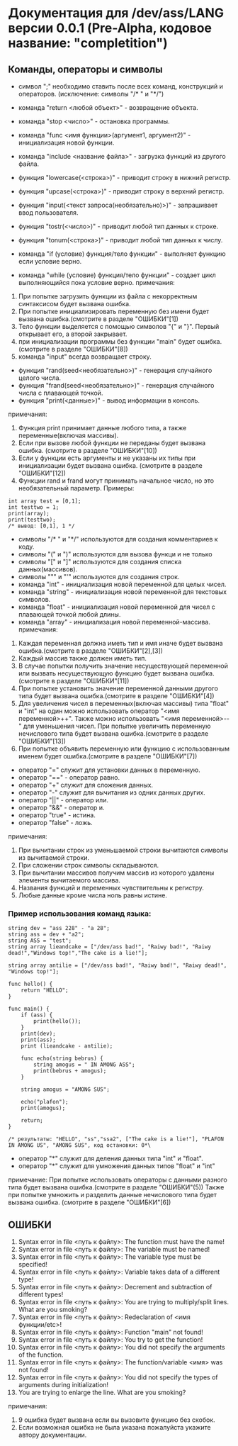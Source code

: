 # Документация для /dev/ass/LANG версии 0.0.1 (Pre-Alpha, кодовое название: "completition")
## Команды, операторы и символы
- символ ";" необходимо ставить после всех команд, конструкций и операторов. (исключение: символы "/* \" и "\*/")

- команда "return <любой объект>" - возвращение объекта.
- команда "stop <число>" - остановка программы.
- команда "func <имя функции>(аргумент1, аргумент2)" - инициализация новой функции.
- команда "include <название файла>" - загрузка функций из другого файла.
- функция "lowercase(<строка>)" - приводит строку в нижний регистр.
- функция "upcase(<строка>)" - приводит строку в верхний регистр.
- функция "input(<текст запроса(необязательно)>)" - запрашивает ввод пользователя.
- функция "tostr(<число>)" - приводит любой тип данных к строке.
- функция "tonum(<строка>)" - приводит любой тип данных к числу.
- команда "if (условие) функция/тело функции" - выполняет функцию если условие верно.
- команда "while (условие) функция/тело функции" - создает цикл выполняющийся пока условие верно.
примечания:
1. При попытке загрузить функции из  файла c некорректным синтаксисом будет вызвана ошибка.
2. При попытке инициализировать переменную без имени будет вызвана ошибка.(смотрите в разделе "ОШИБКИ"[1])
3. Тело функции выделяется с помощью символов "{" и "}". Первый открывает его, а второй закрывает.
4. при инициализации программы без функции "main" будет ошибка. (смотрите в разделе "ОШИБКИ"[8])
5. команда "input" всегда возвращает строку.
- функция "rand(seed<необязательно>)" - генерация случайного целого числа.
- функция "frand(seed<необязательно>)" - генерация случайного числа с плавающей точкой.
- функция "print(<данные>)" - вывод информации в консоль.

примечания: 

1. Функция print принимает данные любого типа, а также переменные(включая массивы).
2. Если при вызове любой функции не переданы будет вызвана ошибка. (смотрите в разделе "ОШИБКИ"[10])
3. Если у функции есть аргументы и не указаны их типы при инициализации будет вызвана ошибка. (смотрите в разделе "ОШИБКИ"[12])
4. Функции rand и frand могут принимать начальное число, но это необязательный параметр.
Примеры:
```
int array test = [0,1];
int testtwo = 1;
print(array);
print(testtwo);
/* вывод: [0,1], 1 */
```

- символы "/* \" и "\*/" используются для создания комментариев к коду.
- символы "(" и ")" используются для вызова функци и не только
- символы "[" и "]" используются для создания списка данных(массивов).
- символы """ и "'" используются для создания строк.
- команда "int" - инициализация новой переменной для целых чисел.
- команда "string" - инициализация новой переменной для текстовых символов.
- команда "float" - инициализация новой переменной для чисел с плавающей точкой любой длины.
- команда "array" - инициализация новой переменной-массива.
примечания: 
1. Каждая переменная должна иметь тип и имя иначе будет вызвана ошибка.(смотрите в разделе "ОШИБКИ"[2],[3])
2. Каждый массив также должен иметь тип.
3. В случае попытки получить значение несуществующей переменной или вызвать несуществующую функцию будет вызвана ошибка. (смотрите в разделе "ОШИБКИ"[11])
4. При попытке установить значение переменной данными другого типа будет вызвана ошибка.(смотрите в разделе "ОШИБКИ"[4])
5. Для увеличения чисел в переменных(включая массивы) типа "float" и "int" на один можно использовать оператор "<имя переменной>++". Также можно использовать "<имя переменной>--" для уменьшения чисел. При попытке увеличить переменную нечислового типа будет вызвана ошибка.(смотрите в разделе "ОШИБКИ"[13])
6. При попытке объявить переменную или функцию с использованным именем будет ошибка.(смотрите в разделе "ОШИБКИ"[7])
- оператор "=" служит для установки данных в переменную.
- оператор "==" - оператор равно.
- оператор "+" служит для сложения данных.
- оператор "-" служит для вычитания из одних данных других.
- оператор "||" - оператор или.
- оператор "&&" - оператор и.
- оператор "true" - истина.
- оператор "false" - ложь.

примечания: 

1. При вычитании строк из уменьшаемой строки вычитаются символы из вычитаемой строки.
2. При сложении строк символы складываются.
3. При вычитании массивов получим массив из которого удалены элементы вычитаемого массива.
4. Названия функций и переменных чувствительны к регистру.
5. Любые данные кроме числа ноль равны истине.


### Пример использования команд языка: 
```
string dev = "ass 228" - "a 28";
string ass = dev + "a2";
string ASS = "test";
string array lieandcake = ["/dev/ass bad!", "Raiwy bad!", "Raiwy dead!","Windows top!","The cake is a lie!"];

string array antilie = ["/dev/ass bad!", "Raiwy bad!", "Raiwy dead!", "Windows top!"];

func hello() {
    return "HELLO";
}

func main() {
    if (ass) {
        print(hello());
    }
    print(dev);
    print(ass);
    print (lieandcake - antilie);

    func echo(string bebrus) {
        string amogus = " IN AMONG ASS";
        print(bebrus + amogus);
    }
    
    string amogus = "AMONG SUS";

    echo("plafon");
    print(amogus);

    return;
}

/* результаты: "HELLO", "ss","ssa2", ["The cake is a lie!"], "PLAFON IN AMONG US", "AMONG SUS", код остановки: 0*\

```
- оператор "\*" служит для деления данных типа "int" и "float".
- оператор "\*" служит для умножения данных типов "float" и "int"

примечание: При попытке использовать операторы с данными разного типа будет вызвана ошибка.(смотрите в разделе "ОШИБКИ"(5)) Также при попытке умножить и разделить данные нечислового типа будет вызвана ошибка. (смотрите в разделе "ОШИБКИ"[6])

## ОШИБКИ

1. Syntax error in file <путь к файлу>: The function must have the name!
2. Syntax error in file <путь к файлу>: The variable must be named!
3. Syntax error in file <путь к файлу>: The variable type must be specified!
4. Syntax error in file <путь к файлу>: Variable takes data of a different type!
5. Syntax error in file <путь к файлу>: Decrement and subtraction of different types!
6. Syntax error in file <путь к файлу>: You are trying to multiply/split lines. What are you smoking?
7. Syntax error in file <путь к файлу>: Redeclaration of <имя функции/etc>!
8. Syntax error in file <путь к файлу>: Function "main" not found!
9. Syntax error in file <путь к файлу>: You try to get the function!
10. Syntax error in file <путь к файлу>: You did not specify the arguments of the function.
11. Syntax error in file <путь к файлу>: The function/variable <имя> was not found!
12. Syntax error in file <путь к файлу>: You did not specify the types of arguments during initialization!
13. You are trying to enlarge the line. What are you smoking?

примечания:

1. 9 ошибка будет вызвана если вы вызовите функцию без скобок.
2. Если возможная ошибка не была указана пожалуйста укажите автору документации.
